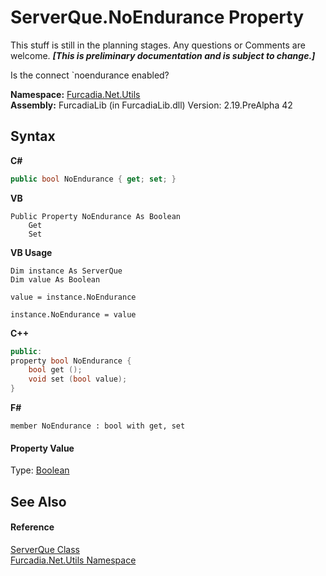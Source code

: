 # ServerQue.NoEndurance Property 
This stuff is still in the planning stages. Any questions or Comments are welcome. _**\[This is preliminary documentation and is subject to change.\]**_

Is the connect `noendurance enabled?

**Namespace:**&nbsp;<a href="N_Furcadia_Net_Utils">Furcadia.Net.Utils</a><br />**Assembly:**&nbsp;FurcadiaLib (in FurcadiaLib.dll) Version: 2.19.PreAlpha 42

## Syntax

**C#**<br />
``` C#
public bool NoEndurance { get; set; }
```

**VB**<br />
``` VB
Public Property NoEndurance As Boolean
	Get
	Set
```

**VB Usage**<br />
``` VB Usage
Dim instance As ServerQue
Dim value As Boolean

value = instance.NoEndurance

instance.NoEndurance = value
```

**C++**<br />
``` C++
public:
property bool NoEndurance {
	bool get ();
	void set (bool value);
}
```

**F#**<br />
``` F#
member NoEndurance : bool with get, set

```


#### Property Value
Type: <a href="http://msdn2.microsoft.com/en-us/library/a28wyd50" target="_blank">Boolean</a>

## See Also


#### Reference
<a href="T_Furcadia_Net_Utils_ServerQue">ServerQue Class</a><br /><a href="N_Furcadia_Net_Utils">Furcadia.Net.Utils Namespace</a><br />